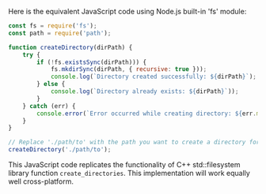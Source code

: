 Here is the equivalent JavaScript code using Node.js built-in 'fs' module:

```javascript
const fs = require('fs');
const path = require('path');

function createDirectory(dirPath) {
    try {
        if (!fs.existsSync(dirPath))) {
            fs.mkdirSync(dirPath, { recursive: true }));
            console.log(`Directory created successfully: ${dirPath}`);
        } else {
            console.log(`Directory already exists: ${dirPath}`));
        }
    } catch (err) {
        console.error(`Error occurred while creating directory: ${err.message}`));
    }
}

// Replace './path/to' with the path you want to create a directory for
createDirectory('./path/to');
```
This JavaScript code replicates the functionality of C++ std::filesystem library function `create_directories`. This implementation will work equally well cross-platform.
